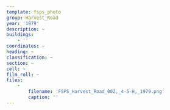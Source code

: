 ```yaml
---
template: fsps_photo
group: Harvest_Road
year: '1979'
description: ~
buildings:
    - ''
coordinates: ~
heading: ~
classification: ~
section: ~
cell: ~
film_roll: ~
files:
    -
        filename: 'FSPS_Harvest_Road_002,_4-5-H,_1979.png'
        caption: ''
---
```

